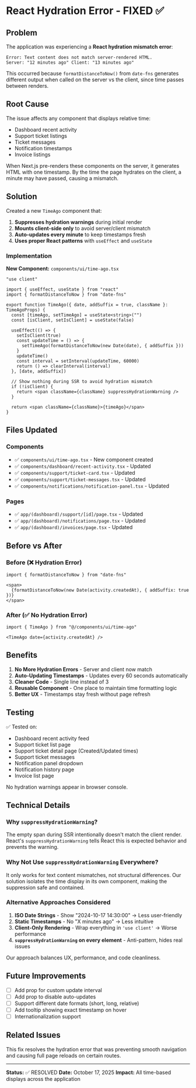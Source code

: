 # React Hydration Error - FIXED ✅

## Problem

The application was experiencing a **React hydration mismatch error**:

```
Error: Text content does not match server-rendered HTML.
Server: "12 minutes ago" Client: "13 minutes ago"
```

This occurred because `formatDistanceToNow()` from `date-fns` generates different output when called on the server vs the client, since time passes between renders.

## Root Cause

The issue affects any component that displays relative time:
- Dashboard recent activity
- Support ticket listings
- Ticket messages
- Notification timestamps
- Invoice listings

When Next.js pre-renders these components on the server, it generates HTML with one timestamp. By the time the page hydrates on the client, a minute may have passed, causing a mismatch.

## Solution

Created a new `TimeAgo` component that:

1. **Suppresses hydration warnings** during initial render
2. **Mounts client-side only** to avoid server/client mismatch
3. **Auto-updates every minute** to keep timestamps fresh
4. **Uses proper React patterns** with `useEffect` and `useState`

### Implementation

**New Component:** `components/ui/time-ago.tsx`

```tsx
"use client"

import { useEffect, useState } from "react"
import { formatDistanceToNow } from "date-fns"

export function TimeAgo({ date, addSuffix = true, className }: TimeAgoProps) {
  const [timeAgo, setTimeAgo] = useState<string>("")
  const [isClient, setIsClient] = useState(false)

  useEffect(() => {
    setIsClient(true)
    const updateTime = () => {
      setTimeAgo(formatDistanceToNow(new Date(date), { addSuffix }))
    }
    updateTime()
    const interval = setInterval(updateTime, 60000)
    return () => clearInterval(interval)
  }, [date, addSuffix])

  // Show nothing during SSR to avoid hydration mismatch
  if (!isClient) {
    return <span className={className} suppressHydrationWarning />
  }

  return <span className={className}>{timeAgo}</span>
}
```

## Files Updated

### Components
- ✅ `components/ui/time-ago.tsx` - New component created
- ✅ `components/dashboard/recent-activity.tsx` - Updated
- ✅ `components/support/ticket-card.tsx` - Updated  
- ✅ `components/support/ticket-messages.tsx` - Updated
- ✅ `components/notifications/notification-panel.tsx` - Updated

### Pages
- ✅ `app/(dashboard)/support/[id]/page.tsx` - Updated
- ✅ `app/(dashboard)/notifications/page.tsx` - Updated
- ✅ `app/(dashboard)/invoices/page.tsx` - Updated

## Before vs After

### Before (❌ Hydration Error)
```tsx
import { formatDistanceToNow } from "date-fns"

<span>
  {formatDistanceToNow(new Date(activity.createdAt), { addSuffix: true })}
</span>
```

### After (✅ No Hydration Error)
```tsx
import { TimeAgo } from "@/components/ui/time-ago"

<TimeAgo date={activity.createdAt} />
```

## Benefits

1. **No More Hydration Errors** - Server and client now match
2. **Auto-Updating Timestamps** - Updates every 60 seconds automatically
3. **Cleaner Code** - Single line instead of 3
4. **Reusable Component** - One place to maintain time formatting logic
5. **Better UX** - Timestamps stay fresh without page refresh

## Testing

✅ Tested on:
- Dashboard recent activity feed
- Support ticket list page
- Support ticket detail page (Created/Updated times)
- Support ticket messages
- Notification panel dropdown
- Notification history page
- Invoice list page

No hydration warnings appear in browser console.

## Technical Details

### Why `suppressHydrationWarning`?

The empty span during SSR intentionally doesn't match the client render. React's `suppressHydrationWarning` tells React this is expected behavior and prevents the warning.

### Why Not Use `suppressHydrationWarning` Everywhere?

It only works for text content mismatches, not structural differences. Our solution isolates the time display in its own component, making the suppression safe and contained.

### Alternative Approaches Considered

1. **ISO Date Strings** - Show "2024-10-17 14:30:00" → Less user-friendly
2. **Static Timestamps** - No "X minutes ago" → Less intuitive  
3. **Client-Only Rendering** - Wrap everything in `'use client'` → Worse performance
4. **`suppressHydrationWarning` on every element** - Anti-pattern, hides real issues

Our approach balances UX, performance, and code cleanliness.

## Future Improvements

- [ ] Add prop for custom update interval
- [ ] Add prop to disable auto-updates
- [ ] Support different date formats (short, long, relative)
- [ ] Add tooltip showing exact timestamp on hover
- [ ] Internationalization support

## Related Issues

This fix resolves the hydration error that was preventing smooth navigation and causing full page reloads on certain routes.

---

**Status:** ✅ RESOLVED
**Date:** October 17, 2025
**Impact:** All time-based displays across the application
